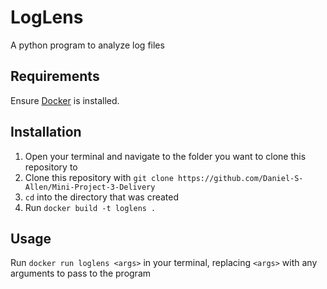 # LogLens
A python program to analyze log files

## Requirements
Ensure [Docker](https://docs.docker.com/get-started/get-docker/) is installed.

## Installation
1. Open your terminal and navigate to the folder you want to clone this repository to
2. Clone this repository with `git clone https://github.com/Daniel-S-Allen/Mini-Project-3-Delivery`
3. `cd` into the directory that was created
4. Run `docker build -t loglens .`

## Usage
Run `docker run loglens <args>` in your terminal, replacing `<args>` with any arguments to pass to the program